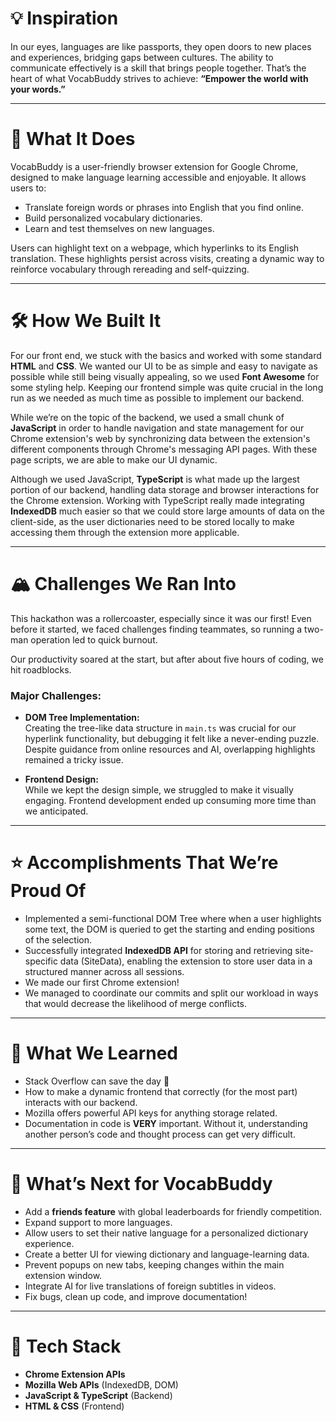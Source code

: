 # 💡 **Inspiration**  
In our eyes, languages are like passports, they open doors to new places and experiences, bridging gaps between cultures. The ability to communicate effectively is a skill that brings people together. That’s the heart of what VocabBuddy strives to achieve: **“Empower the world with your words.”**

---

# 🤔 **What It Does**  
VocabBuddy is a user-friendly browser extension for Google Chrome, designed to make language learning accessible and enjoyable. It allows users to:  
- Translate foreign words or phrases into English that you find online.  
- Build personalized vocabulary dictionaries.  
- Learn and test themselves on new languages.

Users can highlight text on a webpage, which hyperlinks to its English translation. These highlights persist across visits, creating a dynamic way to reinforce vocabulary through rereading and self-quizzing.

---

# 🛠️ **How We Built It**  
For our front end, we stuck with the basics and worked with some standard **HTML** and **CSS**. We wanted our UI to be as simple and easy to navigate as possible while still being visually appealing, so we used **Font Awesome** for some styling help. Keeping our frontend simple was quite crucial in the long run as we needed as much time as possible to implement our backend.

While we’re on the topic of the backend, we used a small chunk of **JavaScript** in order to handle navigation and state management for our Chrome extension's web by synchronizing data between the extension's different components through Chrome's messaging API pages. With these page scripts, we are able to make our UI dynamic.

Although we used JavaScript, **TypeScript** is what made up the largest portion of our backend, handling data storage and browser interactions for the Chrome extension. Working with TypeScript really made integrating **IndexedDB** much easier so that we could store large amounts of data on the client-side, as the user dictionaries need to be stored locally to make accessing them through the extension more applicable.

---

# 🏔️ **Challenges We Ran Into**  
This hackathon was a rollercoaster, especially since it was our first! Even before it started, we faced challenges finding teammates, so running a two-man operation led to quick burnout.  

Our productivity soared at the start, but after about five hours of coding, we hit roadblocks.  

### Major Challenges:
- **DOM Tree Implementation:**  
  Creating the tree-like data structure in `main.ts` was crucial for our hyperlink functionality, but debugging it felt like a never-ending puzzle. Despite guidance from online resources and AI, overlapping highlights remained a tricky issue.  

- **Frontend Design:**  
  While we kept the design simple, we struggled to make it visually engaging. Frontend development ended up consuming more time than we anticipated.

---

# ⭐ **Accomplishments That We’re Proud Of**  
- Implemented a semi-functional DOM Tree where when a user highlights some text, the DOM is queried to get the starting and ending positions of the selection.
- Successfully integrated **IndexedDB API** for storing and retrieving site-specific data (SiteData), enabling the extension to store user data in a structured manner across all sessions.
- We made our first Chrome extension!
- We managed to coordinate our commits and split our workload in ways that would decrease the likelihood of merge conflicts.

---

# 🧠 **What We Learned**  
- Stack Overflow can save the day 🙏
- How to make a dynamic frontend that correctly (for the most part) interacts with our backend.
- Mozilla offers powerful API keys for anything storage related.
- Documentation in code is **VERY** important. Without it, understanding another person’s code and thought process can get very difficult.

---

# 🔮 **What’s Next for VocabBuddy**  
- Add a **friends feature** with global leaderboards for friendly competition.  
- Expand support to more languages.  
- Allow users to set their native language for a personalized dictionary experience.  
- Create a better UI for viewing dictionary and language-learning data.  
- Prevent popups on new tabs, keeping changes within the main extension window.  
- Integrate AI for live translations of foreign subtitles in videos.  
- Fix bugs, clean up code, and improve documentation!

---

# 🤝 **Tech Stack**  
- **Chrome Extension APIs**  
- **Mozilla Web APIs** (IndexedDB, DOM)  
- **JavaScript & TypeScript** (Backend)  
- **HTML & CSS** (Frontend)  